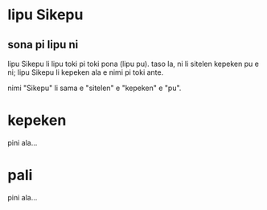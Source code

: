 # lipu Sikepu

## sona pi lipu ni

lipu Sikepu li lipu toki pi toki pona (lipu pu).
taso la, ni li sitelen kepeken pu e ni;
lipu Sikepu li kepeken ala e nimi pi toki ante.

nimi "Sikepu" li sama e "sitelen" e "kepeken" e "pu".

# kepeken

pini ala...

# pali

pini ala...
